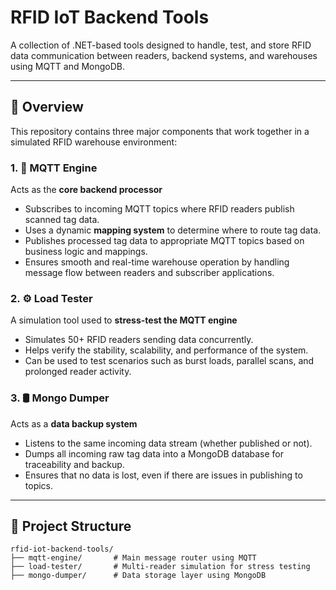 # RFID IoT Backend Tools

A collection of .NET-based tools designed to handle, test, and store RFID data communication between readers, backend systems, and warehouses using MQTT and MongoDB.

---

## 🧠 Overview

This repository contains three major components that work together in a simulated RFID warehouse environment:

### 1. 🔌 MQTT Engine

Acts as the **core backend processor**

- Subscribes to incoming MQTT topics where RFID readers publish scanned tag data.
- Uses a dynamic **mapping system** to determine where to route tag data.
- Publishes processed tag data to appropriate MQTT topics based on business logic and mappings.
- Ensures smooth and real-time warehouse operation by handling message flow between readers and subscriber applications.

### 2. ⚙️ Load Tester

A simulation tool used to **stress-test the MQTT engine**

- Simulates 50+ RFID readers sending data concurrently.
- Helps verify the stability, scalability, and performance of the system.
- Can be used to test scenarios such as burst loads, parallel scans, and prolonged reader activity.

### 3. 🛢️ Mongo Dumper

Acts as a **data backup system**

- Listens to the same incoming data stream (whether published or not).
- Dumps all incoming raw tag data into a MongoDB database for traceability and backup.
- Ensures that no data is lost, even if there are issues in publishing to topics.

---

## 📁 Project Structure

```plaintext
rfid-iot-backend-tools/
├── mqtt-engine/       # Main message router using MQTT
├── load-tester/       # Multi-reader simulation for stress testing
├── mongo-dumper/      # Data storage layer using MongoDB
